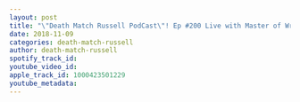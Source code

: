 ```yaml
---
layout: post
title: "\"Death Match Russell PodCast\"! Ep #200 Live with Master of Wrestling Music \"Hurricane JJ Maguire & Owner Of KZW Wrestling Tune in!"
date: 2018-11-09
categories: death-match-russell
author: death-match-russell
spotify_track_id: 
youtube_video_id: 
apple_track_id: 1000423501229
youtube_metadata: 
---
```

